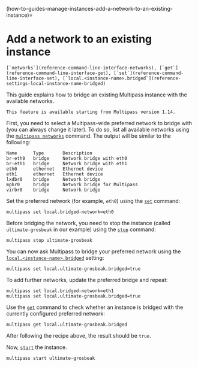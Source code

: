 (how-to-guides-manage-instances-add-a-network-to-an-existing-instance)=
# Add a network to an existing instance

```{seealso}
[`networks`](reference-command-line-interface-networks), [`get`](reference-command-line-interface-get), [`set`](reference-command-line-interface-set), [`local.<instance-name>.bridged`](reference-settings-local-instance-name-bridged)
````

This guide explains how to bridge an existing Multipass instance with the available networks.

```{caution}
This feature is available starting from Multipass version 1.14.
```

First, you need to select a Multipass-wide preferred network to bridge with (you can always change it later). To do so, list all available networks using the [`multipass networks`](reference-command-line-interface-networks) command. The output will be similar to the following:

```{code-block} text
Name      Type       Description
br-eth0   bridge     Network bridge with eth0
br-eth1   bridge     Network bridge with eth1
eth0      ethernet   Ethernet device
eth1      ethernet   Ethernet device
lxdbr0    bridge     Network bridge
mpbr0     bridge     Network bridge for Multipass
virbr0    bridge     Network bridge
```

Set the preferred network (for example, `eth0`) using the [`set`](reference-command-line-interface-set) command:

```{code-block} text
multipass set local.bridged-network=eth0
```

Before bridging the network, you need to stop the instance (called `ultimate-grosbeak` in our example) using the [`stop`](reference-command-line-interface-stop) command:

```{code-block} text
multipass stop ultimate-grosbeak
```

You can now ask Multipass to bridge your preferred network using the [`local.<instance-name>.bridged`](reference-settings-local-instance-name-bridged) setting:

```{code-block} text
multipass set local.ultimate-grosbeak.bridged=true
```

To add further networks, update the preferred bridge and repeat:

```{code-block} text
multipass set local.bridged-network=eth1
multipass set local.ultimate-grosbeak.bridged=true
```

Use the [`get`](reference-command-line-interface-get) command to check whether an instance is bridged with the currently configured preferred network:

```{code-block} text
multipass get local.ultimate-grosbeak.bridged
```

After following the recipe above, the result should be `true`.

Now, [`start`](reference-command-line-interface-start) the instance.

```{code-block} text
multipass start ultimate-grosbeak
```
